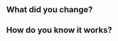 What did you change?
--------------------

<!-- Please provide details here -->

How do you know it works?
--------------------------

<!-- Please provide details here -->
